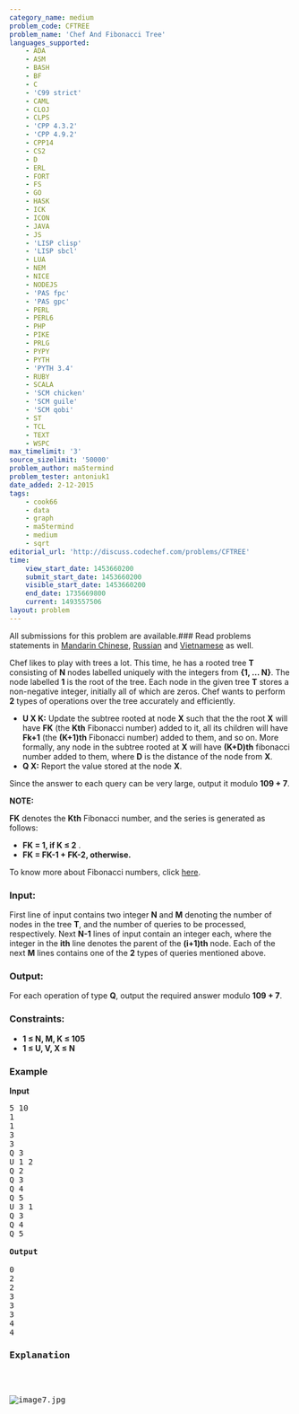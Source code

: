 ```yaml
---
category_name: medium
problem_code: CFTREE
problem_name: 'Chef And Fibonacci Tree'
languages_supported:
    - ADA
    - ASM
    - BASH
    - BF
    - C
    - 'C99 strict'
    - CAML
    - CLOJ
    - CLPS
    - 'CPP 4.3.2'
    - 'CPP 4.9.2'
    - CPP14
    - CS2
    - D
    - ERL
    - FORT
    - FS
    - GO
    - HASK
    - ICK
    - ICON
    - JAVA
    - JS
    - 'LISP clisp'
    - 'LISP sbcl'
    - LUA
    - NEM
    - NICE
    - NODEJS
    - 'PAS fpc'
    - 'PAS gpc'
    - PERL
    - PERL6
    - PHP
    - PIKE
    - PRLG
    - PYPY
    - PYTH
    - 'PYTH 3.4'
    - RUBY
    - SCALA
    - 'SCM chicken'
    - 'SCM guile'
    - 'SCM qobi'
    - ST
    - TCL
    - TEXT
    - WSPC
max_timelimit: '3'
source_sizelimit: '50000'
problem_author: ma5termind
problem_tester: antoniuk1
date_added: 2-12-2015
tags:
    - cook66
    - data
    - graph
    - ma5termind
    - medium
    - sqrt
editorial_url: 'http://discuss.codechef.com/problems/CFTREE'
time:
    view_start_date: 1453660200
    submit_start_date: 1453660200
    visible_start_date: 1453660200
    end_date: 1735669800
    current: 1493557506
layout: problem
---
```

All submissions for this problem are available.###  Read problems statements in [Mandarin Chinese](http://www.codechef.com/download/translated/COOK66/mandarin/CFTREE.pdf), [Russian](http://www.codechef.com/download/translated/COOK66/russian/CFTREE.pdf) and [Vietnamese](http://www.codechef.com/download/translated/COOK66/vietnamese/CFTREE.pdf) as well.

Chef likes to play with trees a lot. This time, he has a rooted tree **T** consisting of **N** nodes labelled uniquely with the integers from **{1, … N}**. The node labelled **1** is the root of the tree. Each node in the given tree **T** stores a non-negative integer, initially all of which are zeros. Chef wants to perform **2** types of operations over the tree accurately and efficiently.

- **U X K:** Update the subtree rooted at node **X** such that the the root **X** will have **FK** (the **Kth** Fibonacci number) added to it, all its children will have **Fk+1** (the **(K+1)th** Fibonacci number) added to them, and so on. More formally, any node in the subtree rooted at **X** will have **(K+D)th** fibonacci number added to them, where **D** is the distance of the node from **X**.
- **Q X:** Report the value stored at the node **X**.

Since the answer to each query can be very large, output it modulo **109 + 7**.

**NOTE:**

**FK** denotes the **Kth** Fibonacci number, and the series is generated as follows:

- **FK = 1, if K ≤ 2** .
- **FK = FK-1 + FK-2, otherwise.**

To know more about Fibonacci numbers, click [here](https://en.wikipedia.org/wiki/Fibonacci_number).

### Input:

First line of input contains two integer **N** and **M** denoting the number of nodes in the tree **T**, and the number of queries to be processed, respectively. Next **N-1** lines of input contain an integer each, where the integer in the **ith** line denotes the parent of the **(i+1)th** node. Each of the next **M** lines contains one of the **2** types of queries mentioned above.

### Output:

For each operation of type **Q**, output the required answer modulo **109 + 7**.

### Constraints:

- **1 ≤ N, M, K ≤ 105**
- **1 ≤ U, V, X ≤ N**

### Example

**Input**

<pre>
5 10
1
1
3
3
Q 3
U 1 2
Q 2
Q 3
Q 4
Q 5
U 3 1
Q 3
Q 4
Q 5

<b>Output</b>

0
2
2
3
3
3
4
4
<h3>Explanation</h3>
<p>
<img src="https://s3.amazonaws.com/hr-challenge-images/3194/1452931833-352a82ea85-image7.jpg" title="image7.jpg"></img>
</p>
</pre>